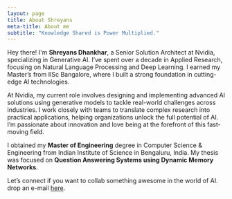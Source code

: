 ```yaml
---
layout: page
title: About Shreyans 
meta-title: About me
subtitle: "Knowledge Shared is Power Multiplied."
---
```


<div id="aboutme-section">

<p class="about-text">
<span class="fa fa-briefcase about-icon"></span>
  Hey there! I'm <strong>Shreyans Dhankhar</strong>, a Senior Solution Architect at Nvidia, specializing in Generative AI. I’ve spent over a decade in Applied Research, focusing on Natural Language Processing and Deep Learning. I earned my Master’s from IISc Bangalore, where I built a strong foundation in cutting-edge AI technologies.

  At Nvidia, my current role involves designing and implementing advanced AI solutions using generative models to tackle real-world challenges across industries. I work closely with teams to translate complex research into practical applications, helping organizations unlock the full potential of AI. I’m passionate about innovation and love being at the forefront of this fast-moving field.

</p>

<p class="about-text">
<span class="fa fa-graduation-cap about-icon"></span>
I obtained my <strong>Master of Engineering</strong> degree in Computer Science & Engineering from Indian Institute of Science in Bengaluru, India. My thesis was focused on <strong> Question Answering Systems using Dynamic Memory Networks</strong>.
</p>

<p class="about-text">
<span class="fa fa-envelope about-icon"></span>
Let’s connect if you want to collab something awesome in the world of AI. drop an e-mail <a target="_blank" href="mailto:shreyansdhankhar@gmail.com">here</a>.
</p>
